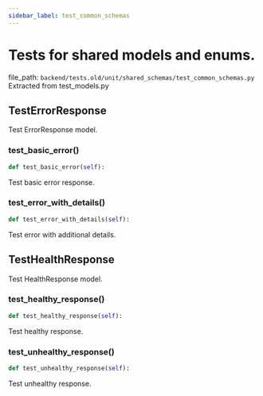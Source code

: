 ```yaml
---
sidebar_label: test_common_schemas
---
```


# Tests for shared models and enums.

  file_path: `backend/tests.old/unit/shared_schemas/test_common_schemas.py`
Extracted from test_models.py

## TestErrorResponse

Test ErrorResponse model.

### test_basic_error()

```python
def test_basic_error(self):
```

Test basic error response.

### test_error_with_details()

```python
def test_error_with_details(self):
```

Test error with additional details.

## TestHealthResponse

Test HealthResponse model.

### test_healthy_response()

```python
def test_healthy_response(self):
```

Test healthy response.

### test_unhealthy_response()

```python
def test_unhealthy_response(self):
```

Test unhealthy response.
